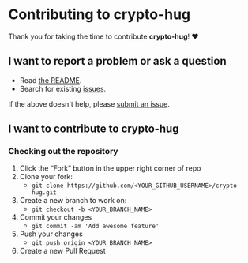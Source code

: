 # Contributing to crypto-hug

Thank you for taking the time to contribute **crypto-hug**! ❤️

## I want to report a problem or ask a question

- Read [the README](https://github.com/v-braun/crypto-hug/blob/master/README.md).
- Search for existing [issues](https://github.com/v-braun/crypto-hug/issues).

If the above doesn't help, please [submit an issue](https://github.com/v-braun/crypto-hug/issues).

## I want to contribute to crypto-hug

### Checking out the repository

1. Click the “Fork” button in the upper right corner of repo
2. Clone your fork:
    - `git clone https://github.com/<YOUR_GITHUB_USERNAME>/crypto-hug.git`
3. Create a new branch to work on:
    - `git checkout -b <YOUR_BRANCH_NAME>`    
4. Commit your changes 
    - `git commit -am 'Add awesome feature'`
5. Push your changes
    - `git push origin <YOUR_BRANCH_NAME>`
6. Create a new Pull Request
